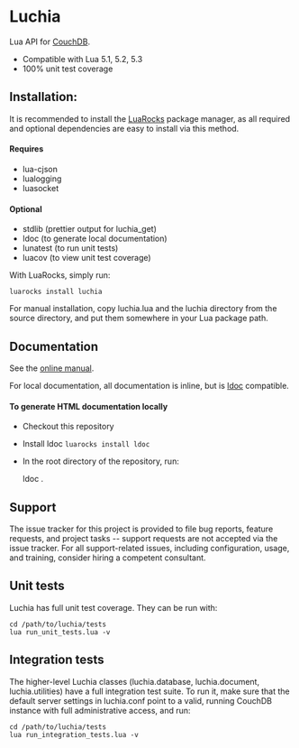 # Luchia

Lua API for [CouchDB](http://couchdb.apache.org).

 * Compatible with Lua 5.1, 5.2, 5.3
 * 100% unit test coverage

## Installation:

It is recommended to install the [LuaRocks](http://luarocks.org) package
manager, as all required and optional dependencies are easy to install via this
method.

####  Requires

 * lua-cjson
 * lualogging
 * luasocket

#### Optional

 * stdlib (prettier output for luchia_get)
 * ldoc (to generate local documentation)
 * lunatest (to run unit tests)
 * luacov (to view unit test coverage)

With LuaRocks, simply run:

    luarocks install luchia

For manual installation, copy luchia.lua and the luchia directory from the
source directory, and put them somewhere in your Lua package path.

## Documentation

See the [online manual](http://thehunmonkgroup.github.com/luchia/doc/topics/INTRODUCTION.md.html).

For local documentation, all documentation is inline, but is
[ldoc](https://github.com/stevedonovan/LDoc) compatible.

#### To generate HTML documentation locally

 * Checkout this repository
 * Install ldoc <code>luarocks install ldoc</code>
 * In the root directory of the repository, run:

    ldoc .

## Support
The issue tracker for this project is provided to file bug reports, feature
requests, and project tasks -- support requests are not accepted via the issue
tracker. For all support-related issues, including configuration, usage, and
training, consider hiring a competent consultant.

## Unit tests

Luchia has full unit test coverage. They can be run with:

    cd /path/to/luchia/tests
    lua run_unit_tests.lua -v


## Integration tests

The higher-level Luchia classes (luchia.database, luchia.document,
luchia.utilities) have a full integration test suite. To run it, make sure
that the default server settings in luchia.conf point to a valid, running
CouchDB instance with full administrative access, and run:

    cd /path/to/luchia/tests
    lua run_integration_tests.lua -v


